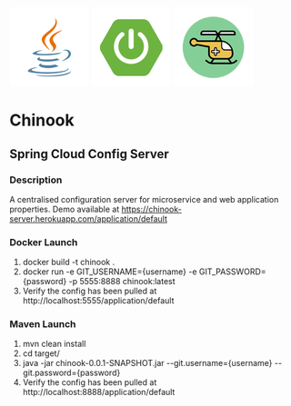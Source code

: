 ![](https://github.com/Lylio/helper-repo/blob/master/img/logos/java.png?raw=true)
![](https://github.com/Lylio/helper-repo/blob/master/img/logos/spring-boot.png?raw=true)
![](https://github.com/Lylio/helper-repo/blob/master/img/logos/chinook.png?raw=true)

# Chinook
## Spring Cloud Config Server
### Description
A centralised configuration server for microservice and web application properties. Demo available at https://chinook-server.herokuapp.com/application/default

### Docker Launch
1. docker build -t chinook .
2. docker run -e GIT_USERNAME={username} -e GIT_PASSWORD={password} -p 5555:8888 chinook:latest
3. Verify the config has been pulled at http://localhost:5555/application/default
 
### Maven Launch
 1. mvn clean install
 2. cd target/
 3. java -jar chinook-0.0.1-SNAPSHOT.jar --git.username={username} --git.password={password}
 4. Verify the config has been pulled at http://localhost:8888/application/default
